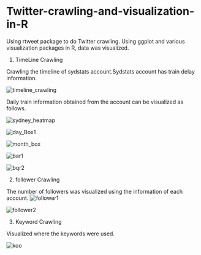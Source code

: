# Twitter-crawling-and-visualization-in-R
Using rtweet package to do Twitter crawling. Using ggplot and various visualization packages in R, data was visualized.

1. TimeLine Crawling

Crawling the timeline of sydstats account.Sydstats account has train delay information.

![timeline_crawling](https://user-images.githubusercontent.com/47768004/71147576-8916b300-226c-11ea-8966-24f353ac9114.JPG)

Daily train information obtained from the account can be visualized as follows.

![sydney_heatmap](https://user-images.githubusercontent.com/47768004/71147508-5f5d8c00-226c-11ea-9769-ff7e0b6d4788.JPG)

![day_Box1](https://user-images.githubusercontent.com/47768004/71147522-671d3080-226c-11ea-8c14-c0be21ba7700.JPG)

![month_box](https://user-images.githubusercontent.com/47768004/71147530-6be1e480-226c-11ea-817c-44db45795933.JPG)

![bar1](https://user-images.githubusercontent.com/47768004/71147539-700e0200-226c-11ea-8bc0-f003cb034be7.JPG)

![bqr2](https://user-images.githubusercontent.com/47768004/71147544-7308f280-226c-11ea-884c-f5286249775d.JPG)

2. follower Crawling

The number of followers was visualized using the information of each account.
![follower1](https://user-images.githubusercontent.com/47768004/71147589-8d42d080-226c-11ea-8d04-bbfdf521d9d9.JPG)


![follower2](https://user-images.githubusercontent.com/47768004/71147602-992e9280-226c-11ea-9e09-7d4c3012fbbd.JPG)

3. Keyword Crawling

Visualized where the keywords were used.

![koo](https://user-images.githubusercontent.com/47768004/71147615-a0ee3700-226c-11ea-88be-575763493621.JPG)


